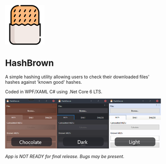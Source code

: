 
<img src="/HashBrown/hash-browns.png" width="128">

# HashBrown

A simple hashing utility allowing users to check their downloaded files' hashes against 'known good' hashes.

Coded in WPF/XAML C# using .Net Core 6 LTS. 

![HashBrown Screenshot](/HashBrown-Scrnsht.png)

*App is NOT READY for final release. Bugs may be present.*
